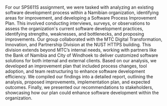 For our SPS611S assignment, we were tasked with analyzing an existing software development process within a Namibian organization, identifying areas for improvement, and developing a Software Process Improvement Plan. 
This involved conducting interviews, surveys, or observations to assess the organization's current software development practices, identifying strengths, weaknesses, and bottlenecks, and proposing improvements.
Our group collaborated with the MTC Digital Transformation, Innovation, and Partnership Division at the NUST HTTPS building. 
This division extends beyond MTC’s internal needs, working with partners like the Bank of Namibia and City of Windhoek to deliver customized software solutions for both internal and external clients.
Based on our analysis, we developed an improvement plan that included process changes, tool adoption, and team restructuring to enhance software development efficiency. 
We compiled our findings into a detailed report, outlining the analysis, proposed improvements, implementation plan, and expected outcomes. Finally, we presented our recommendations to stakeholders, showcasing how our plan could enhance software development within the organization.
